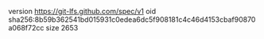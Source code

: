 version https://git-lfs.github.com/spec/v1
oid sha256:8b59b362541bd015931c0edea6dc5f908181c4c46d4153cbaf90870a068f72cc
size 2653
